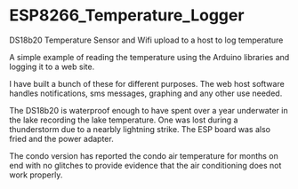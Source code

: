 # ESP8266_Temperature_Logger
DS18b20 Temperature Sensor and Wifi upload to a host to log temperature

A simple example of reading the temperature using the Arduino libraries and logging it to a web site.

I have built a bunch of these for different purposes. The web host software handles notifications, sms messages, graphing
and any other use needed.

The DS18b20 is waterproof enough to have spent over a year underwater in the lake recording the lake temperature. One was lost during a thunderstorm due to a nearbly lightning strike. The ESP board was also fried and the power adapter.

The condo version has reported the condo air temperature for months on end with no glitches to provide evidence that the
air conditioning does not work properly.



